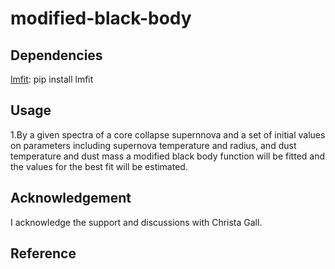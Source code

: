 # modified-black-body

## Dependencies

[lmfit](https://lmfit.github.io/lmfit-py/): pip install lmfit


## Usage

1.By a given spectra of a core collapse supernnova and a set of initial values on parameters including supernova temperature and radius, and dust temperature and dust mass a modified black body function will be fitted and the values for the best fit will be estimated.



## Acknowledgement

I acknowledge the support and discussions with Christa Gall.

## Reference
